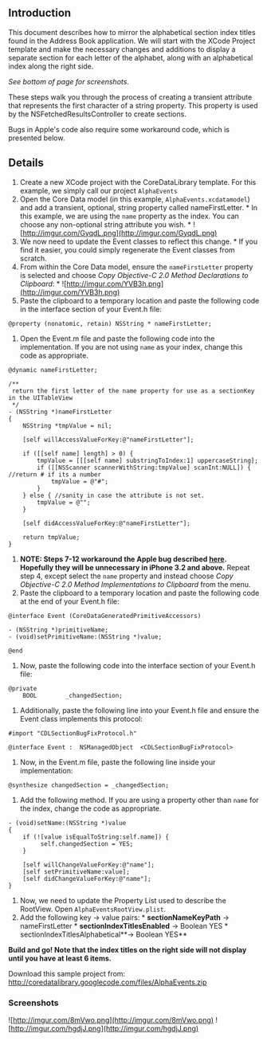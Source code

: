 ## Introduction

This document describes how to mirror the alphabetical section index titles found in the Address Book application.  We will start with the XCode Project template and make the necessary changes and additions to display a separate section for each letter of the alphabet, along with an alphabetical index along the right side.

_See bottom of page for screenshots._

These steps walk you through the process of creating a transient attribute that represents the first character of a string property.  This property is used by the NSFetchedResultsController to create sections.

Bugs in Apple's code also require some workaround code, which is presented below.

## Details

  1. Create a new XCode project with the CoreDataLibrary template.  For this example, we simply call our project `AlphaEvents`
  1. Open the Core Data model (in this example, `AlphaEvents.xcdatamodel`) and add a transient, optional, string property called nameFirstLetter.
    * In this example, we are using the `name` property as the index.  You can choose any non-optional string attribute you wish.
    * ![http://imgur.com/GyqdL.png](http://imgur.com/GyqdL.png)
  1. We now need to update the Event classes to reflect this change.
    * If you find it easier, you could simply regenerate the Event classes from scratch.
  1. From within the Core Data model, ensure the `nameFirstLetter` property is selected and choose _Copy Objective-C 2.0 Method Declarations to Clipboard_:
    * ![http://imgur.com/YVB3h.png](http://imgur.com/YVB3h.png)
  1. Paste the clipboard to a temporary location and paste the following code in the interface section of your Event.h file:
```
@property (nonatomic, retain) NSString * nameFirstLetter;
```
  1. Open the Event.m file and paste the following code into the implementation.  If you are not using `name` as your index, change this code as appropriate.
```
@dynamic nameFirstLetter;

/**
 return the first letter of the name property for use as a sectionKey in the UITableView
 */
- (NSString *)nameFirstLetter 
{
    NSString *tmpValue = nil;
    
    [self willAccessValueForKey:@"nameFirstLetter"];
	
	if ([[self name] length] > 0) {
		tmpValue = [[[self name] substringToIndex:1] uppercaseString];
		if ([[NSScanner scannerWithString:tmpValue] scanInt:NULL]) { //return # if its a number
			tmpValue = @"#";
		}
	} else { //sanity in case the attribute is not set.
		tmpValue = @"";
	}
    
    [self didAccessValueForKey:@"nameFirstLetter"];
    
    return tmpValue;
}
```
  1. **NOTE: Steps 7-12 workaround the Apple bug described [here](http://developer.apple.com/iphone/library/releasenotes/iPhone/NSFetchedResultsChangeMoveReportedAsNSFetchedResultsChangeUpdate/index.html).  Hopefully they will be unnecessary in iPhone 3.2 and above.** Repeat step 4, except select the `name` property and instead choose _Copy Objective-C 2.0 Method Implementations to Clipboard_ from the menu.
  1. Paste the clipboard to a temporary location and paste the following code at the end of your Event.h file:
```
@interface Event (CoreDataGeneratedPrimitiveAccessors)

- (NSString *)primitiveName;
- (void)setPrimitiveName:(NSString *)value;

@end
```
  1. Now, paste the following code into the interface section of your Event.h file:
```
@private
	BOOL		_changedSection;
```
  1. Additionally, paste the following line into your Event.h file and ensure the Event class implements this protocol:
```
#import "CDLSectionBugFixProtocol.h"

@interface Event :  NSManagedObject  <CDLSectionBugFixProtocol> 
```
  1. Now, in the Event.m file, paste the following line inside your implementation:
```
@synthesize changedSection = _changedSection;
```
  1. Add the following method.  If you are using a property other than `name` for the index, change the code as appropriate.
```
- (void)setName:(NSString *)value 
{
    if (![value isEqualToString:self.name]) {
         self.changedSection = YES;
    }

    [self willChangeValueForKey:@"name"];
    [self setPrimitiveName:value];
    [self didChangeValueForKey:@"name"];
}
```
  1. Now, we need to update the Property List used to describe the RootView.  Open `AlphaEventsRootView.plist`.
  1. Add the following key -> value pairs:
    * **sectionNameKeyPath** -> nameFirstLetter
    * **sectionIndexTitlesEnabled** -> Boolean YES
    * sectionIndexTitlesAlphabetical**-> Boolean YES**

**Build and go!  Note that the index titles on the right side will not display until you have at least 6 items.**

Download this sample project from: http://coredatalibrary.googlecode.com/files/AlphaEvents.zip

### Screenshots

![http://imgur.com/8mVwo.png](http://imgur.com/8mVwo.png) ![http://imgur.com/hgdjJ.png](http://imgur.com/hgdjJ.png)